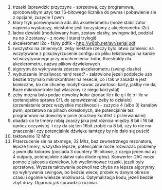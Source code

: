 1. trzaski (sprawdzic przyczyne - sprzetowa, czy programowa, sprobowalbym uzyc tez 16-bitowego licznika do pwma i pobawienie sie z opcjami, zuzycie 1 pwm
2. ktory tryb porownywania adc dla akcelerometru (moze stabilizator napiecia wystarczy, nieistotne jesli korzystamy z akcelerometru i2c)
3. ladne dzwieki (modulowany hum, zestaw clashy, swingow itd, podzial na np 2 zestawy - z nowej i starej trylogii)
4. akcelerometr i2c - fajny pdfik - http://w8bh.net/avr/serial.pdf
5. (wszystko na zmiennych, zeby niektore rzeczy bylo latwo zamienic na wczytywane z pliku)wyrzucenie configu do pliku tekstowego na karcie sd wczytywanego przy uruchomieniu: kolor, thresholdy dla akcelerometru, nazwy plikow dzwiekowych
6. algorytm do wykrywania zdarzen akcelerometru (swingi clashe)
7. wybudzanie (mozliwosc hard reset? - zalatwione jezeli podpiecie usb bedzie trzymalo mikrokontroler na resecie, co i tak w zasadzie jest konieczne, bo nie chcemy modyfikowac zawartosci karty, jaklby nie daj Boze mikrokontroler byl wlaczony i z niego korzystal)
8. zeby mozna bylo podac dowolny kolor (podac ile r ile g i ile b i ile w (potencjalnie sprawa 0/1, do sprawdzenia) zeby to dzialalo) (przemiatanie przez wszystkie mozliwosci) - zuzycie 4 (albo 3) kanalow pwm, sprzetowo na pinach okreslonych, ale potencjalnie tez programowo na dowolnym pinie (mozliwy konflikt z przerwaniami)
9. obadać co te timery robią znaczy jaka jest różnica między 8 bit i 16 bit oprócz oczywistej. i czy da się ten 16bit zrobić na 8 bit, czy to nie ma znaczenia i czy potencjalnie dźwięku tamtędy by nie dało się puścić
10. taktowanie 12 Mhz
11. Przerzucenie sie na atxmege, 32 Mhz, bez zewnetrznego rezonatora, lepsze timery, wszystko lepsze, potencjalnie moze rozwiazac problemy z pwm dla kolorow (posiada 3 countery 16-bitowe, z czego jeden ma az 4 outputy, potencjalnie zalatwi cala diode rgbw). Konwerter DAC moze pomoc z jakoscia dzwiekow, lub wyeliminowac trzaski, jezeli byly sprzetowe. Wyzsze taktowanie pozwoli tez chyba na lepsze algorytmy np wykrywania swingow, bo bedzie wiecej probek w danym okresie czasu i ogolnie wieksze mozliwosci.
Optymalizacja kodu, jezeli bedzie zbyt duzy. Ogarnac jak sprawdzic rozmiar. 
